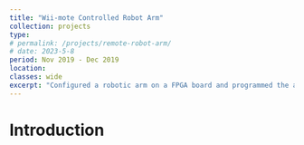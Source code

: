 ```yaml
---
title: "Wii-mote Controlled Robot Arm"
collection: projects
type: 
# permalink: /projects/remote-robot-arm/ 
# date: 2023-5-8
period: Nov 2019 - Dec 2019
location: 
classes: wide
excerpt: "Configured a robotic arm on a FPGA board and programmed the arm to follow motions of a Wii-mote controller."
---
```


# Introduction
